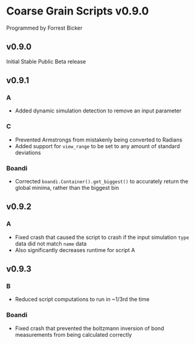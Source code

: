 # Coarse Grain Scripts v0.9.0
Programmed by Forrest Bicker

## v0.9.0

Initial Stable Public Beta release

## v0.9.1

### A

+ Added dynamic simulation detection to remove an input parameter

### C

+ Prevented Armstrongs from mistakenly being converted to Radians
+ Added support for `view_range` to be set to any amount of standard deviations

### Boandi

+ Corrected `boandi.Container().get_biggest()` to accurately return the global minima, rather than the biggest bin

## v0.9.2

### A

+ Fixed crash that caused the script to crash if the input simulation `type` data did not match `name` data
+ Also significantly decreases runtime for script A

## v0.9.3

### B

+ Reduced script computations to run in ~1/3rd the time

### Boandi

+ Fixed crash that prevented the boltzmann inversion of bond measurements from being calculated correctly
